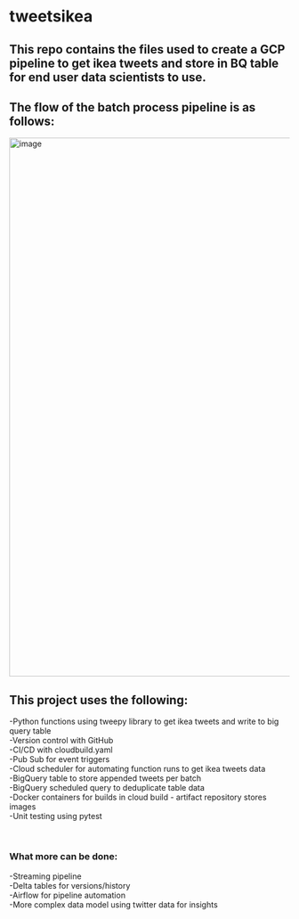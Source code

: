# tweetsikea<br>
<h2>This repo contains the files used to create a GCP pipeline to get ikea tweets and store in BQ table for end user data scientists to use.</h2>
<h2>The flow of the batch process pipeline is as follows:</h2>
<img width="967" alt="image" src="https://user-images.githubusercontent.com/50378431/166337664-3f5a031e-d2b8-40a6-b1d9-a2112504f04b.png"><br>
<p><h2>This project uses the following:</h2>
  -Python functions using tweepy library to get ikea tweets and write to big query table<br>
  -Version control with GitHub<br>
  -CI/CD with cloudbuild.yaml<br>
  -Pub Sub for event triggers<br>
  -Cloud scheduler for automating function runs to get ikea tweets data<br>
  -BigQuery table to store appended tweets per batch<br>
  -BigQuery scheduled query to deduplicate table data<br>
  -Docker containers for builds in cloud build - artifact repository stores images<br>
  -Unit testing using pytest<br>
  </p><br>
  <h3>What more can be done:</h3>
  -Streaming pipeline<br>
  -Delta tables for versions/history<br>
  -Airflow for pipeline automation<br>
  -More complex data model using twitter data for insights
